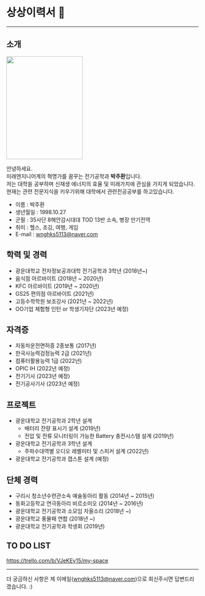 # 상상이력서 :rocket:

---

## 소개
<img src="https://user-images.githubusercontent.com/113814473/190888248-dc04b467-58d7-48eb-bef7-3bb05917ca87.jpg" width="200" height="270"/>

안녕하세요.  
미래엔지니어계의 혁명가를 꿈꾸는 전기공학과 **박주환**입니다.  
저는 대학을 공부하며 신재생 에너지의 효율 및 미래가치에 관심을 가지게 되었습니다.  
현재는 관련 전문지식을 키우기위해 대학에서 관련전공공부를 하고있습니다.

* 이름 : 박주환
* 생년월일 : 1998.10.27
* 군필 : 35사단 8해안감시대대 TOD 13반 소속, 병장 만기전역
* 취미 : 헬스, 조깅, 여행, 게임 
* E-mail : wnghks5113@naver.com

## 학력 및 경력
* 광운대학교 전자정보공과대학 전기공학과 3학년 (2018년~)
* 음식점 아르바이트 (2018년 ~ 2020년)
* KFC 아르바이트 (2019년 ~ 2020년)
* GS25 편의점 아르바이트 (2021년)
* 고등수학학원 보조강사 (2021년 ~ 2022년)
* OO기업 체험형 인턴 or 학생기자단 (2023년 예정)

## 자격증
* 자동차운전면허증 2종보통 (2017년)
* 한국사능력검정능력 2급 (2021년)
* 컴퓨터활용능력 1급 (2022년)
* OPIC IH (2022년 예정)
* 전기기사 (2023년 예정)
* 전기공사기사 (2023년 예정)

## 프로젝트
* 광운대학교 전기공학과 2학년 설계  
  * 배터리 잔량 표시기 설계 (2019년)  
  * 전압 및 전류 모니터링이 가능한 Battery 충전시스템 설계 (2019년)
* 광운대학교 전기공학과 3학년 설계
  * 주파수대역별 오디오 레벨미터 및 스피커 설계 (2022년)
* 광운대학교 전기공학과 캡스톤 설계 (예정)

## 단체 경력
* 구리시 청소년수련관소속 예술동아리 활동 (2014년 ~ 2015년)
* 동화고등학교 연극동아리 비르소미오 (2014년 ~ 2016년)
* 광운대학교 전기공학과 소모임 자올소리 (2018년 ~)
* 광운대학교 풍물패 연합 (2018년 ~)
* 광운대학교 전기공학과 학생회 (2019년)

## TO DO LIST
https://trello.com/b/VJeKEy15/my-space

---

더 궁금하신 사항은 제 이메일(wnghks5113@naver.com)으로 회신주시면 답변드리겠습니다. :)
